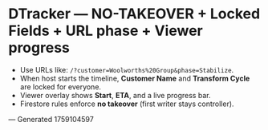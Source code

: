 # DTracker — NO-TAKEOVER + Locked Fields + URL phase + Viewer progress

- Use URLs like: `/?customer=Woolworths%20Group&phase=Stabilize`.
- When host starts the timeline, **Customer Name** and **Transform Cycle** are locked for everyone.
- Viewer overlay shows **Start**, **ETA**, and a live progress bar.
- Firestore rules enforce **no takeover** (first writer stays controller).

— Generated 1759104597
